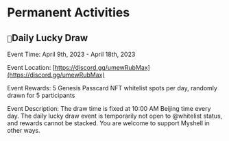 # Permanent Activities

## `🎉`Daily Lucky Draw

Event Time: April 9th, 2023 - April 18th, 2023

Event Location: [https://discord.gg/umewRubMax](https://discord.gg/umewRubMax)

Event Rewards: 5 Genesis Passcard NFT whitelist spots per day, randomly drawn for 5 participants

Event Description: The draw time is fixed at 10:00 AM Beijing time every day. The daily lucky draw event is temporarily not open to @whitelist status, and rewards cannot be stacked. You are welcome to support Myshell in other ways.